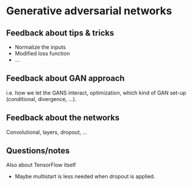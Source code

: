 # Generative adversarial networks

## Feedback about tips & tricks

* Normalize the inputs
* Modified loss function
* ...

## Feedback about GAN approach
i.e. how we let the GANS interact, optimization, which kind of GAN set-up (conditional, divergence, ...).

## Feedback about the networks

Convolutional, layers, dropout, ...

## Questions/notes

Also about TensorFlow itself
 * Maybe multistart is less needed when dropout is applied.
